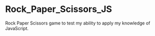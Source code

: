 # Rock_Paper_Scissors_JS
Rock Paper Scissors game to test my ability to apply my knowledge of JavaScript.
